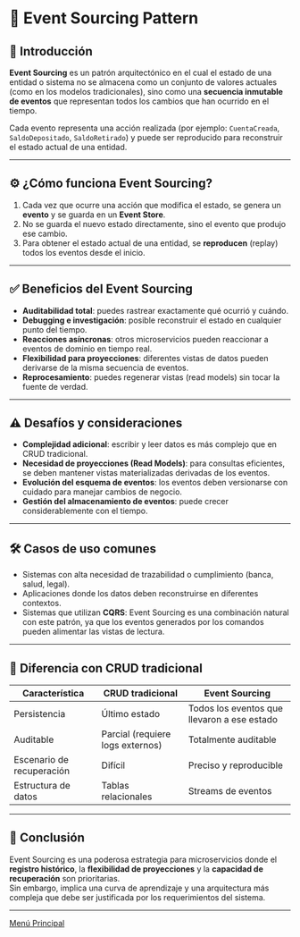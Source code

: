 # 📜 Event Sourcing Pattern

## 📌 Introducción

**Event Sourcing** es un patrón arquitectónico en el cual el estado de una entidad o sistema no se almacena como un conjunto de valores actuales (como en los modelos tradicionales), sino como una **secuencia inmutable de eventos** que representan todos los cambios que han ocurrido en el tiempo.

Cada evento representa una acción realizada (por ejemplo: `CuentaCreada`, `SaldoDepositado`, `SaldoRetirado`) y puede ser reproducido para reconstruir el estado actual de una entidad.

---

## ⚙️ ¿Cómo funciona Event Sourcing?

1. Cada vez que ocurre una acción que modifica el estado, se genera un **evento** y se guarda en un **Event Store**.
2. No se guarda el nuevo estado directamente, sino el evento que produjo ese cambio.
3. Para obtener el estado actual de una entidad, se **reproducen** (replay) todos los eventos desde el inicio.

---

## ✅ Beneficios del Event Sourcing

- **Auditabilidad total**: puedes rastrear exactamente qué ocurrió y cuándo.
- **Debugging e investigación**: posible reconstruir el estado en cualquier punto del tiempo.
- **Reacciones asíncronas**: otros microservicios pueden reaccionar a eventos de dominio en tiempo real.
- **Flexibilidad para proyecciones**: diferentes vistas de datos pueden derivarse de la misma secuencia de eventos.
- **Reprocesamiento**: puedes regenerar vistas (read models) sin tocar la fuente de verdad.

---

## ⚠️ Desafíos y consideraciones

- **Complejidad adicional**: escribir y leer datos es más complejo que en CRUD tradicional.
- **Necesidad de proyecciones (Read Models)**: para consultas eficientes, se deben mantener vistas materializadas derivadas de los eventos.
- **Evolución del esquema de eventos**: los eventos deben versionarse con cuidado para manejar cambios de negocio.
- **Gestión del almacenamiento de eventos**: puede crecer considerablemente con el tiempo.

---

## 🛠️ Casos de uso comunes

- Sistemas con alta necesidad de trazabilidad o cumplimiento (banca, salud, legal).
- Aplicaciones donde los datos deben reconstruirse en diferentes contextos.
- Sistemas que utilizan **CQRS**: Event Sourcing es una combinación natural con este patrón, ya que los eventos generados por los comandos pueden alimentar las vistas de lectura.

---

## 🧠 Diferencia con CRUD tradicional

| Característica         | CRUD tradicional                 | Event Sourcing                            |
|------------------------|----------------------------------|--------------------------------------------|
| Persistencia           | Último estado                    | Todos los eventos que llevaron a ese estado |
| Auditable              | Parcial (requiere logs externos) | Totalmente auditable                        |
| Escenario de recuperación | Difícil                         | Preciso y reproducible                     |
| Estructura de datos    | Tablas relacionales              | Streams de eventos                         |

---

## 🎯 Conclusión

Event Sourcing es una poderosa estrategia para microservicios donde el **registro histórico**, la **flexibilidad de proyecciones** y la **capacidad de recuperación** son prioritarias.  
Sin embargo, implica una curva de aprendizaje y una arquitectura más compleja que debe ser justificada por los requerimientos del sistema.

---

[Menú Principal](https://github.com/wilfredoha/microservices-event_driven-architecture)